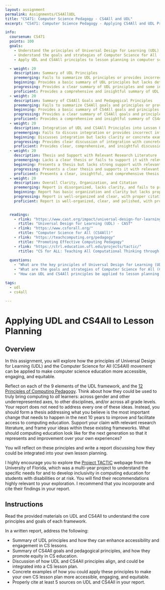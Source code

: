 ```yaml
---
layout: assignment
permalink: Assignments/CS4AllUDL
title: "CS471: Computer Science Pedagogy - CS4All and UDL"
excerpt: "CS471: Computer Science Pedagogy - Applying CS4All and UDL Principles to Lesson Planning"

info:
  coursenum: CS471
  points: 100
  goals:
    - Understand the principles of Universal Design for Learning (UDL)
    - Understand the goals and strategies of Computer Science for All (CS4All)
    - Apply UDL and CS4All principles to lesson planning in computer science

  - weight: 20
    description: Summary of UDL Principles
    preemerging: Fails to summarize UDL principles or provides incorrect information.
    beginning: Provides a basic summary of UDL principles but lacks detail on how they enhance accessibility and engagement in CS lessons.
    progressing: Provides a clear summary of UDL principles and some insight into how they enhance accessibility and engagement in CS lessons.
    proficient: Provides a comprehensive and insightful summary of UDL principles, clearly explaining how they enhance accessibility and engagement in CS lessons.
  - weight: 20
    description: Summary of CS4All Goals and Pedagogical Principles
    preemerging: Fails to summarize CS4All goals and principles or provides incorrect information.
    beginning: Provides a basic summary of CS4All goals and principles but lacks detail on how they promote equity in CS education.
    progressing: Provides a clear summary of CS4All goals and principles and some insight into how they promote equity in CS education.
    proficient: Provides a comprehensive and insightful summary of CS4All goals and principles, clearly explaining how they promote equity in CS education.
  - weight: 20
    description: Integration of UDL and CS4All Principles into Lesson Planning
    preemerging: Fails to discuss integration or provides incorrect information.
    beginning: Discusses integration but lacks clarity or concrete examples.
    progressing: Provides clear discussion of integration with concrete examples but could be more comprehensive.
    proficient: Provides clear, comprehensive, and insightful discussion of integration with concrete examples, aligning UDL and CS4All principles in a CS lesson plan.
  - weight: 20
    description: Thesis and Support with Relevant Research Literature
    preemerging: Lacks a clear thesis or fails to support it with relevant research literature.
    beginning: Presents a thesis but lacks strong support with relevant research literature.
    progressing: Presents a clear thesis and supports it with relevant research literature but could be more insightful or comprehensive.
    proficient: Presents a clear, insightful, and comprehensive thesis, strongly supported with relevant research literature, addressing the future of computing education.
  - weight: 20
    description: Overall Clarity, Organization, and Citation
    preemerging: Report is disorganized, lacks clarity, and fails to properly cite sources.
    beginning: Report has basic organization and clarity but lacks proper citation or could be more polished.
    progressing: Report is well-organized and clear, with proper citation, but could be more polished or insightful.
    proficient: Report is well-organized, clear, and polished, with proper citation, logical flow, and coherent presentation.

    
  readings:
    - rlink: "https://www.cast.org/impact/universal-design-for-learning-udl"
      rtitle: "Universal Design for Learning (UDL) - CAST"
    - rlink: "https://www.csforall.org/"
      rtitle: "Computer Science for All (CS4All)"
    - rlink: "https://teachcomputing.org/pedagogy"
      rtitle: "Promoting Effective Computing Pedagogy"
    - rlink: "https://ctrl.education.ufl.edu/projects/tactic/"
      rtitle: "CS for ALL: Teaching All Computational Thinking through Inclusion and Collaboration (TACTIC)"
      
  questions:
    - "What are the key principles of Universal Design for Learning (UDL)?"
    - "What are the goals and strategies of Computer Science for All (CS4All)?"
    - "How can UDL and CS4All principles be applied to lesson planning in computer science?"

tags:
  - udl
  - cs4all

---
```


# Applying UDL and CS4All to Lesson Planning

## Overview
In this assignment, you will explore how the principles of Universal Design for Learning (UDL) and the Computer Science for All (CS4All) movement can be applied to make computer science education more accessible, engaging, and equitable.

Reflect on each of the 9 elements of the UDL framework, and the [12 Principles of Computing Pedagogy](https://teachcomputing.org/pedagogy).  Think about how they could be used to truly bring computing to *all* learners: across gender and other underrepresented axes, to other disciplines, and/or across all grade levels.  Your report does not need to address every one of these ideas.  Instead, you should form a thesis addressing what you believe is the most important change that needs to happen in the next 10 years to improve and facilitate access to computing education.  Support your claim with relevant research literature, and frame your ideas within these existing frameworks.  What should computing education look like for the next generation so that it represents and improvement over your own experiences?

You will reflect on these principles and write a report discussing how they could be integrated into your own lesson planning.

I highly encourage you to explore the [Project TACTIC](https://ctrl.education.ufl.edu/projects/tactic/) webpage from the University of Florida, which was a multi-year project to understand the specific needs for and to develop inclusivity in computing education for students with disabilities or at risk.  You will find their recommendations highly relevant to your exploration.  I recommend that you incorporate and cite their findings in your report.

## Instructions
Read the provided materials on UDL and CS4All to understand the core principles and goals of each framework.

In a written report, address the following:
- Summary of UDL principles and how they can enhance accessibility and engagement in CS lessons.
- Summary of CS4All goals and pedagogical principles, and how they promote equity in CS education.
- Discussion of how UDL and CS4All principles align, and could be integrated into a CS lesson plan.
- Concrete examples of how you could apply these principles to make your own CS lesson plan more accessible, engaging, and equitable.
- Properly cite at least 5 sources on UDL and CS4All in your report.

